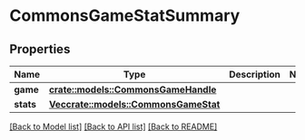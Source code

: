 # CommonsGameStatSummary

## Properties

Name | Type | Description | Notes
------------ | ------------- | ------------- | -------------
**game** | [**crate::models::CommonsGameHandle**](CommonsGameHandle.md) |  | 
**stats** | [**Vec<crate::models::CommonsGameStat>**](CommonsGameStat.md) |  | 

[[Back to Model list]](../README.md#documentation-for-models) [[Back to API list]](../README.md#documentation-for-api-endpoints) [[Back to README]](../README.md)


